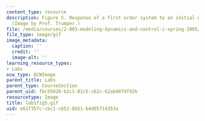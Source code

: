 ```yaml
---
content_type: resource
description: Figure 5. Response of a first order system to an initial displacement.
  (Image by Prof. Trumper.)
file: /media/courses/2-003-modeling-dynamics-and-control-i-spring-2005/e61f357ccbc1cb528b51b4d05f14353a_lab1fig5.gif
file_type: image/gif
image_metadata:
  caption: ''
  credit: ''
  image-alt: ''
learning_resource_types:
- Labs
ocw_type: OCWImage
parent_title: Labs
parent_type: CourseSection
parent_uid: fbc55028-b2c1-01c5-c62c-62ab407df92b
resourcetype: Image
title: lab1fig5.gif
uid: e61f357c-cbc1-cb52-8b51-b4d05f14353a
---
```

